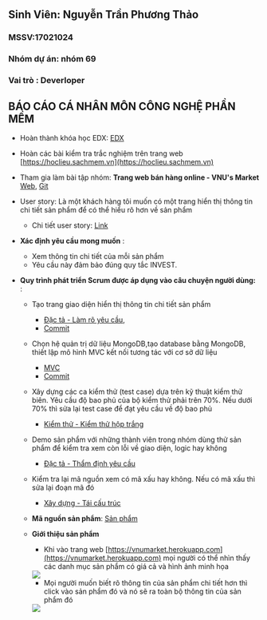 ## Sinh Viên: Nguyễn Trần Phương Thảo
### MSSV:17021024

### Nhóm dự án: nhóm 69
### Vai trò : Deverloper

## BÁO CÁO CÁ NHÂN MÔN CÔNG NGHỆ PHẦN MỀM

- Hoàn thành khóa học EDX: [EDX](https://github.com/truonganhhoang/INT2208-8-2019/blob/master/NguyenTranPhuongThao/SoftEng1x.jpg)
- Hoàn các bài kiểm tra trắc nghiệm trên trang web [https://hoclieu.sachmem.vn](https://hoclieu.sachmem.vn)

- Tham gia làm bài tập nhóm: **Trang web bán hàng online - VNU's Market** [Web](https://vnumarket.herokuapp.com), [Git](https://github.com/tranthiensonuet/INT2208-8-2019/tree/master/nhom-69)
  
- User story: Là một khách hàng tôi muốn có một trang hiển thị thông tin chi tiết sản phẩm để có thể hiểu rõ hơn về sản phẩm
     * Chi tiết user story: [Link](https://github.com/truonganhhoang/INT2208-8-2019/issues/139)

- **Xác định yêu cầu mong muốn** :
    + Xem thông tin chi tiết của mỗi sản phẩm
    + Yêu cầu này đảm bảo đúng quy tắc INVEST.
    
    
 - **Quy trình phát triển Scrum được áp dụng vào câu chuyện người dùng:** : 
    - Tạo trang giao diện hiển thị thông tin chi tiết sản phẩm
      - [Đặc tả - Làm rõ yêu cầu](https://docs.google.com/document/d/1a4i_31R8WBUAnF91syr1FwBpKoAiTY6rEJt1xWjb74M/edit#heading=h.fvjpas4blmex),
      - [Commit](https://github.com/tranthiensonuet/INT2208-8-2019/blob/master/nhom-69/UETMaket/views/product.hbs)
     
       
     - Chọn hệ quản trị dữ liệu MongoDB,tạo database bằng MongoDB, thiết lập mô hình MVC kết nối tương tác với cơ sở dữ liệu
       - [MVC](https://docs.google.com/document/d/1a4i_31R8WBUAnF91syr1FwBpKoAiTY6rEJt1xWjb74M/edit#heading=h.kehlqoeo6d9r)
       - [Commit](https://github.com/tranthiensonuet/INT2208-8-2019/blob/master/nhom-69/UETMaket/models/product.js)
     - Xây dựng các ca kiểm thử (test case) dựa trên kỹ thuật kiểm thử biên. Yêu cầu độ bao phủ của bộ kiểm thử phải trên 70%. Nếu dưới 70% thì sửa lại test case để đạt yêu cầu về độ bao phủ
       - [Kiểm thử - Kiểm thử hộp trắng](https://docs.google.com/document/d/1a4i_31R8WBUAnF91syr1FwBpKoAiTY6rEJt1xWjb74M/edit#heading=h.ryzy80x4sqk1)
     - Demo sản phẩm với những thành viên trong nhóm dùng thử sản phẩm để kiểm tra xem còn lỗi về giao diện, logic hay không
       - [Đặc tả - Thẩm định yêu cầu](https://docs.google.com/document/d/1a4i_31R8WBUAnF91syr1FwBpKoAiTY6rEJt1xWjb74M/edit#heading=h.a3b33sgbrokp)
      - Kiểm tra lại mã nguồn xem có mã xấu hay không. Nếu có mã xấu thì sửa lại đoạn mã đó
        - [Xây dựng - Tái cấu trúc](https://docs.google.com/document/d/1a4i_31R8WBUAnF91syr1FwBpKoAiTY6rEJt1xWjb74M/edit#heading=h.bxti8dsihgwm)
      
   
   - **Mã nguồn sản phẩm**: [Sản phẩm](https://github.com/tranthiensonuet/INT2208-8-2019/tree/master/nhom-69/UETMaket)
   
   * **Giới thiệu sản phẩm**
   
      + Khi vào trang web [https://vnumarket.herokuapp.com](https://vnumarket.herokuapp.com) mọi người có thể nhìn thấy các danh mục sản phẩm có giá cả và hình ảnh minh họa
      <img src="https://i.imgur.com/IlA8wYx.png">
      
      + Mọi người muốn biết rõ thông tin của sản phẩm chi tiết hơn thì click vào sản phẩm đó và nó sẽ ra toàn bộ thông tin của sản phẩm đó
      
      <img src="https://i.imgur.com/KqsICmg.png">
